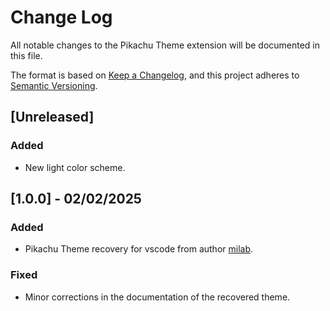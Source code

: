 # Change Log

All notable changes to the Pikachu Theme extension will be documented in this file.

The format is based on [Keep a Changelog](https://keepachangelog.com/en/1.1.0/),
and this project adheres to [Semantic Versioning](https://semver.org/spec/v2.0.0.html).

## [Unreleased]

### Added

- New light color scheme.

## [1.0.0] - 02/02/2025

### Added

- Pikachu Theme recovery for vscode from author [milab](https://github.com/mIaborde).

### Fixed

- Minor corrections in the documentation of the recovered theme.
